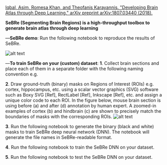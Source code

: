 [Iqbal, Asim, Romesa Khan, and Theofanis Karayannis. "Developing Brain Atlas through Deep Learning." arXiv preprint arXiv:1807.03440 (2018).](https://arxiv.org/abs/1807.03440)

**SeBRe (Segmenting Brain Regions) is a high-throughput toolbox to generate brain atlas through deep learning**

—__SeBRe demo__:
Run the following notebook to reproduce the results of SeBRe.

![alt text](https://github.com/itsasimiqbal/SeBRe/blob/master/SeBRe_block_diagram.png)

—**To train SeBRe on your (custom) dataset**:
__1__. Collect brain sections and place each of them in a separate folder with the following naming convention e.g. 

__2__. Draw ground-truth (binary) masks on Regions of Interest (ROIs) e.g. cortex, hippocampus, etc. using a scalar vector graphics (SVG) software such as Boxy SVG [Ref], RectLabel [Ref], Inkscape [Ref], etc. and assign a unique color code to each ROI. In the figure below, mouse brain section is using before (a) and after (d) annotation by human expert. A zoomed-in examples of cortex (b) and hindbrain (c) are shown to precisely match the boundaries of masks with the corresponding ROIs. 
![alt text](https://github.com/itsasimiqbal/SeBRe/blob/master/Supp_figure_1.png)

__3__. Run the following notebook to generate the binary (black and white) masks to train SeBRe deep neural network (DNN). The notebook will generate the file names in SeBRe-readable format.

__4__. Run the following notebook to train the SeBRe DNN on your dataset.

__5__. Run the following notebook to test the SeBRe DNN on your dataset.
